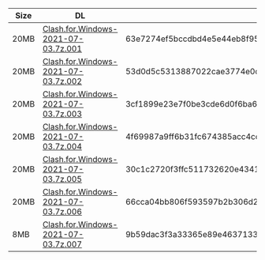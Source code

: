 |    Size   |     DL  | sha512sum |
|  ---  |  ---  |  ---  |
| 20MB | [Clash.for.Windows-2021-07-03.7z.001](https://cdn.jsdelivr.net/gh/appleians/cfw_intel@main/Clash.for.Windows-2021-07-03.7z.001) | 63e7274ef5bccdbd4e5e44eb8f95f46196b2ef8b62c329f50fdef0b5d3ff6cc26eb978649e31a0ac4a4f44d0835165f65803ec986399076d4bb4d129a44772da |
| 20MB | [Clash.for.Windows-2021-07-03.7z.002](https://cdn.jsdelivr.net/gh/appleians/cfw_intel@main/Clash.for.Windows-2021-07-03.7z.002) | 53d0d5c5313887022cae3774e0cd6019ccdb65e979411552a5c949f3fa72ad78bc496136d55bdfb53e0c14e9f9e599f888a7b0db8fbfbe69f9cbdaf163d44c3e |
| 20MB | [Clash.for.Windows-2021-07-03.7z.003](https://cdn.jsdelivr.net/gh/appleians/cfw_intel@main/Clash.for.Windows-2021-07-03.7z.003) | 3cf1899e23e7f0be3cde6d0f6ba6f262f6c6a3a8465930faf91a47f9741596c6e4165aeba91362c142ec7814b0e04abf9d466b9d92d82478e42664f9645e1746 |
| 20MB | [Clash.for.Windows-2021-07-03.7z.004](https://cdn.jsdelivr.net/gh/appleians/cfw_intel@main/Clash.for.Windows-2021-07-03.7z.004) | 4f69987a9ff6b31fc674385acc4cda0148cf6acbdea9b1996c632df60096769c69499feac25f95debd827ba63061b24f17eeab473169e086e9c9cb49bdf7942b |
| 20MB | [Clash.for.Windows-2021-07-03.7z.005](https://cdn.jsdelivr.net/gh/appleians/cfw_intel@main/Clash.for.Windows-2021-07-03.7z.005) | 30c1c2720f3ffc511732620e43418b21f6218c4c579085477e447d70e0d7c6393ad1b5235656087994dbbbf85520dde092471e8d409757accb71c17c037cc6d8 |
| 20MB | [Clash.for.Windows-2021-07-03.7z.006](https://cdn.jsdelivr.net/gh/appleians/cfw_intel@main/Clash.for.Windows-2021-07-03.7z.006) | 66cca04bb806f593597b2b306d20f24bf722792dc0b5a8a6b275ccb7fac7125667d0b92d7df22d1b8c9d4cb68af7c8568791c7eef6475c277737cc25546bbe48 |
| 8MB | [Clash.for.Windows-2021-07-03.7z.007](https://cdn.jsdelivr.net/gh/appleians/cfw_intel@main/Clash.for.Windows-2021-07-03.7z.007) | 9b59dac3f3a33365e89e463713336d70937aa09258ce55bd0e812ee48e2ac57dd32416b7b677f9f157795d49eef95db8d48763478c3abe10e5907b5cadaa5638 |
